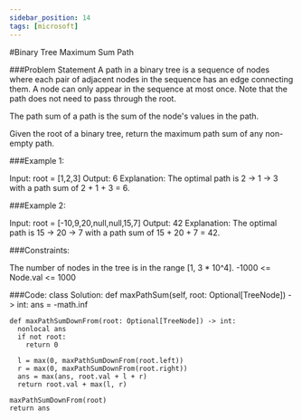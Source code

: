 ```yaml
---
sidebar_position: 14
tags: [microsoft]
---
```


#Binary Tree Maximum Sum Path

###Problem Statement
A path in a binary tree is a sequence of nodes where each pair of adjacent nodes in the sequence has an edge connecting them. A node can only appear in the sequence at most once. Note that the path does not need to pass through the root.

The path sum of a path is the sum of the node's values in the path.

Given the root of a binary tree, return the maximum path sum of any non-empty path.

 

###Example 1:


Input: root = [1,2,3]
Output: 6
Explanation: The optimal path is 2 -> 1 -> 3 with a path sum of 2 + 1 + 3 = 6.


###Example 2:


Input: root = [-10,9,20,null,null,15,7]
Output: 42
Explanation: The optimal path is 15 -> 20 -> 7 with a path sum of 15 + 20 + 7 = 42.
 

###Constraints:

The number of nodes in the tree is in the range [1, 3 * 10^4].
-1000 <= Node.val <= 1000


###Code:
class Solution:
  def maxPathSum(self, root: Optional[TreeNode]) -> int:
    ans = -math.inf

    def maxPathSumDownFrom(root: Optional[TreeNode]) -> int:
      nonlocal ans
      if not root:
        return 0

      l = max(0, maxPathSumDownFrom(root.left))
      r = max(0, maxPathSumDownFrom(root.right))
      ans = max(ans, root.val + l + r)
      return root.val + max(l, r)

    maxPathSumDownFrom(root)
    return ans

